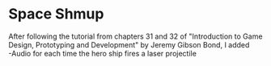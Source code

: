 # Space Shmup
 
After following the tutorial from chapters 31 and 32 of "Introduction to Game Design, Prototyping and Development" by Jeremy Gibson Bond, I added  
-Audio for each time the hero ship fires a laser projectile
